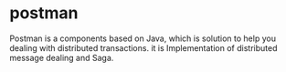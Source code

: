 # postman
Postman is a components based on Java, which is solution to help you dealing with distributed transactions. it is Implementation of distributed message dealing and Saga.
